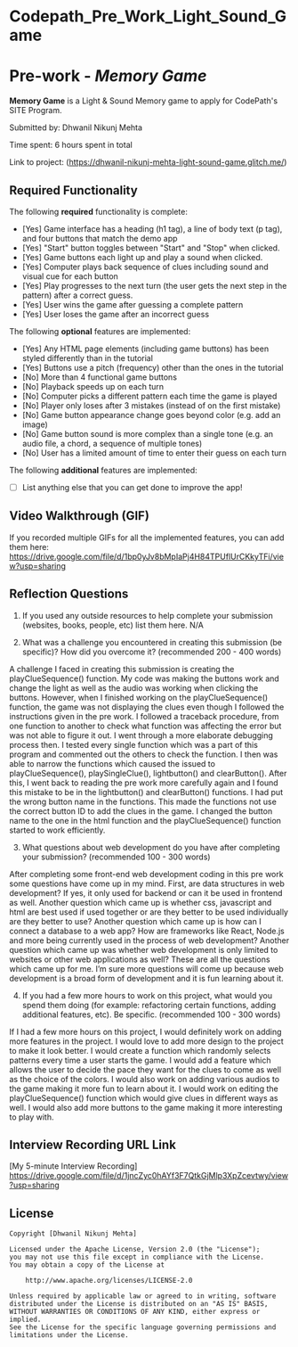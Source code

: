 # Codepath_Pre_Work_Light_Sound_Game
# Pre-work - *Memory Game*

**Memory Game** is a Light & Sound Memory game to apply for CodePath's SITE Program. 

Submitted by: Dhwanil Nikunj Mehta

Time spent: 6 hours spent in total

Link to project: (https://dhwanil-nikunj-mehta-light-sound-game.glitch.me/)

## Required Functionality

The following **required** functionality is complete:

* [Yes] Game interface has a heading (h1 tag), a line of body text (p tag), and four buttons that match the demo app
* [Yes] "Start" button toggles between "Start" and "Stop" when clicked. 
* [Yes] Game buttons each light up and play a sound when clicked. 
* [Yes] Computer plays back sequence of clues including sound and visual cue for each button
* [Yes] Play progresses to the next turn (the user gets the next step in the pattern) after a correct guess. 
* [Yes] User wins the game after guessing a complete pattern
* [Yes] User loses the game after an incorrect guess

The following **optional** features are implemented:

* [Yes] Any HTML page elements (including game buttons) has been styled differently than in the tutorial
* [Yes] Buttons use a pitch (frequency) other than the ones in the tutorial
* [No] More than 4 functional game buttons
* [No] Playback speeds up on each turn
* [No] Computer picks a different pattern each time the game is played
* [No] Player only loses after 3 mistakes (instead of on the first mistake)
* [No] Game button appearance change goes beyond color (e.g. add an image)
* [No] Game button sound is more complex than a single tone (e.g. an audio file, a chord, a sequence of multiple tones)
* [No] User has a limited amount of time to enter their guess on each turn

The following **additional** features are implemented:

- [ ] List anything else that you can get done to improve the app!

## Video Walkthrough (GIF)

If you recorded multiple GIFs for all the implemented features, you can add them here:
https://drive.google.com/file/d/1bp0yJv8bMpIaPj4H84TPUflUrCKkyTFi/view?usp=sharing


## Reflection Questions
1. If you used any outside resources to help complete your submission (websites, books, people, etc) list them here. 
N/A

2. What was a challenge you encountered in creating this submission (be specific)? How did you overcome it? (recommended 200 - 400 words) 

A challenge I faced in creating this submission is creating the playClueSequence() function. My code was making the buttons work and change the light as well as the audio was working when clicking the buttons. However, when I finished working on the playClueSequence() function, the game was not displaying the clues even though I followed the instructions given in the pre work. I followed a traceback procedure, from one function to another to check what function was affecting the error but was not able to figure it out.
I went through a more elaborate debugging process then. I tested every single function which was a part of this program and commented out the others to check the function. I then was able to narrow the functions which caused the issued to playClueSequence(), playSingleClue(), lightbutton() and clearButton(). After this, I went back to reading the pre work more carefully again and I found this mistake to be in the lightbutton() and clearButton()  functions. I had put the wrong button name in the functions. This made the functions not use the correct button ID to add the clues in the game. I changed the button name to the one in the html function and the playClueSequence() function started to work efficiently.

3. What questions about web development do you have after completing your submission? (recommended 100 - 300 words) 

After completing some front-end web development coding in this pre work some questions have come up in my mind. First, are data structures in web development? If yes, it only used for backend or can it be used in frontend as well. Another question which came up is whether css, javascript and html are best used if used together or are they better to be used individually are they better to use? Another question which came up is how can I connect a database to a web app? How are frameworks like React, Node.js and more being currently used in the process of web development? Another question which came up was whether web development is only limited to websites or other web applications as well? These are all the questions which came up for me. I’m sure more questions will come up because web development is a broad form of development and it is fun learning about it.


4. If you had a few more hours to work on this project, what would you spend them doing (for example: refactoring certain functions, adding additional features, etc). Be specific. (recommended 100 - 300 words) 

If I had a few more hours on this project, I would definitely work on adding more features in the project. I would love to add more design to the project to make it look better. I would create a function which randomly selects patterns every time a user starts the game. I would add a feature which allows the user to decide the pace they want for the clues to come as well as the choice of the colors. I would also work on adding various audios to the game making it more fun to learn about it. I would work on editing the playClueSequence() function which would give clues in different ways as well. I would also add more buttons to the game making it more interesting to play with. 



## Interview Recording URL Link

[My 5-minute Interview Recording] https://drive.google.com/file/d/1jncZyc0hAYf3F7QtkGjMlp3XpZcevtwy/view?usp=sharing


## License

    Copyright [Dhwanil Nikunj Mehta]

    Licensed under the Apache License, Version 2.0 (the "License");
    you may not use this file except in compliance with the License.
    You may obtain a copy of the License at

        http://www.apache.org/licenses/LICENSE-2.0

    Unless required by applicable law or agreed to in writing, software
    distributed under the License is distributed on an "AS IS" BASIS,
    WITHOUT WARRANTIES OR CONDITIONS OF ANY KIND, either express or implied.
    See the License for the specific language governing permissions and
    limitations under the License.
